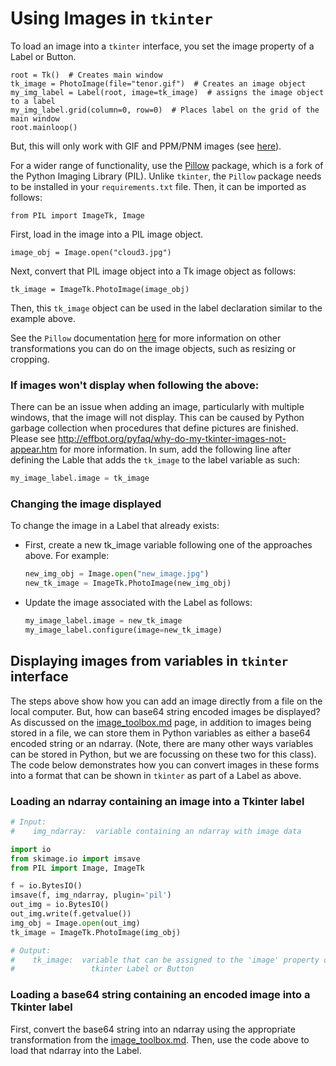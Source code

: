 # Using Images in `tkinter`

To load an image into a `tkinter` interface, you set the image property
of a Label or Button.

```
root = Tk()  # Creates main window
tk_image = PhotoImage(file="tenor.gif")  # Creates an image object
my_img_label = Label(root, image=tk_image)  # assigns the image object to a label
my_img_label.grid(column=0, row=0)  # Places label on the grid of the main window
root.mainloop()
```
But, this will only work with GIF and PPM/PNM images (see [here](https://tkdocs.com/tutorial/fonts.html#images)).

For a wider range of functionality, use the [Pillow](https://pillow.readthedocs.io/en/stable/index.html) 
package, which is a fork of the Python Imaging Library (PIL).  Unlike `tkinter`,
the `Pillow` package needs to be installed in your `requirements.txt` file.
Then, it can be imported as follows:
```
from PIL import ImageTk, Image
```  
First, load in the image into a PIL image object.
```
image_obj = Image.open("cloud3.jpg")
```
Next, convert that PIL image object into a Tk image object as follows:
```
tk_image = ImageTk.PhotoImage(image_obj)
```
Then, this `tk_image` object can be used in the label declaration similar to
the example above.  

See the `Pillow` documentation [here](https://pillow.readthedocs.io/en/stable/index.html)
 for more information on other
transformations you can do on the image objects, such as resizing or cropping.

### If images won't display when following the above:
There can be an issue when adding an image, particularly with multiple windows,
that the image will not display.  This can be caused by Python garbage
collection when procedures that define pictures are finished.  Please
see <http://effbot.org/pyfaq/why-do-my-tkinter-images-not-appear.htm> for
more information.  In sum, add the following line after defining the Lable
that adds the `tk_image` to the label variable as such:
```python
my_image_label.image = tk_image
```

### Changing the image displayed
To change the image in a Label that already exists:
* First, create a new tk_image variable following one of the approaches above.
For example:  
  ```python
  new_img_obj = Image.open("new_image.jpg")
  new_tk_image = ImageTk.PhotoImage(new_img_obj)
  ```
* Update the image associated with the Label as follows:
  ```python
  my_image_label.image = new_tk_image  
  my_image_label.configure(image=new_tk_image)
  ```


## Displaying images from variables in `tkinter` interface
The steps above show how you can add an image directly from a file on the local
computer.  But, how can base64 string encoded images be displayed?  As 
discussed on the [image_toolbox.md](image_toolbox.md) page, in addition to 
images being stored in a file, we can store them in Python variables as either
a base64 encoded string or an ndarray.  (Note, there are many other ways 
variables can be stored in Python, but we are focussing on these two for this
class).  The code below demonstrates how you can convert images in these
forms into a format that can be shown in `tkinter` as part of a Label as
above.

### Loading an ndarray containing an image into a Tkinter label

```python
# Input:
#    img_ndarray:  variable containing an ndarray with image data

import io
from skimage.io import imsave
from PIL import Image, ImageTk

f = io.BytesIO()
imsave(f, img_ndarray, plugin='pil')
out_img = io.BytesIO()
out_img.write(f.getvalue())
img_obj = Image.open(out_img)
tk_image = ImageTk.PhotoImage(img_obj)

# Output:
#    tk_image:  variable that can be assigned to the 'image' property of a
#                 tkinter Label or Button
```

### Loading a base64 string containing an encoded image into a Tkinter label
First, convert the base64 string into an ndarray using the appropriate
transformation from the [image_toolbox.md](image_toolbox.md).  Then, use the
code above to load that ndarray into the Label.
